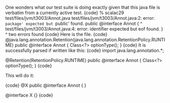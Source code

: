 One wonders what our test suite is doing exactly given that this java file is verbatim from a currently active test.
{code}
% scalac29 test/files/jvm/t3003/Annot.java 
test/files/jvm/t3003/Annot.java:2: error: `package' expected but `public' found.
public @interface Annot {
^
test/files/jvm/t3003/Annot.java:4: error: identifier expected but eof found.
}
 ^
two errors found
{code}
Here is the file.
{code}
@java.lang.annotation.Retention(java.lang.annotation.RetentionPolicy.RUNTIME)
public @interface Annot {
    Class<?> optionType();
}
{code}
It is successfully parsed if written like this:
{code}
import java.lang.annotation.*;

@Retention(RetentionPolicy.RUNTIME)
public @interface Annot {
    Class<?> optionType();
}
{code}

This will do it:

{code}
@X
public @interface Annot {
}

@interface X {}
{code}
